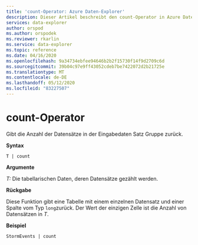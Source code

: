```yaml
---
title: 'count-Operator: Azure Daten-Explorer'
description: Dieser Artikel beschreibt den count-Operator in Azure Daten-Explorer.
services: data-explorer
author: orspod
ms.author: orspodek
ms.reviewer: rkarlin
ms.service: data-explorer
ms.topic: reference
ms.date: 04/16/2020
ms.openlocfilehash: 9a34734ebfee94646b2b2f15730f14f9d2709c6d
ms.sourcegitcommit: 39b04c97e9ff43052cdeb7be7422072d2b21725e
ms.translationtype: MT
ms.contentlocale: de-DE
ms.lasthandoff: 05/12/2020
ms.locfileid: "83227507"
---
```

# <a name="count-operator"></a>count-Operator

Gibt die Anzahl der Datensätze in der Eingabedaten Satz Gruppe zurück.

**Syntax**

`T | count`

**Argumente**

*T:* Die tabellarischen Daten, deren Datensätze gezählt werden.

**Rückgabe**

Diese Funktion gibt eine Tabelle mit einem einzelnen Datensatz und einer Spalte vom Typ `long`zurück. Der Wert der einzigen Zelle ist die Anzahl von Datensätzen in *T*. 

**Beispiel**

<!-- csl: https://help.kusto.windows.net/Samples -->
```kusto
StormEvents | count
```
